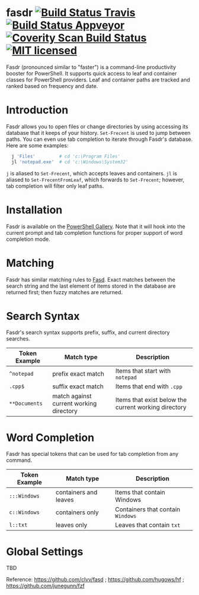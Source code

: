 # fasdr [![Build Status Travis](https://travis-ci.org/kelleyma49/fasdr.svg?branch=master)](https://travis-ci.org/kelleyma49/fasdr) [![Build Status Appveyor](https://ci.appveyor.com/api/projects/status/x2wm66qujmxf2ln3?svg=true)](https://ci.appveyor.com/project/kelleyma49/fasdr) [![Coverity Scan Build Status](https://scan.coverity.com/projects/8537/badge.svg)](https://scan.coverity.com/projects/kelleyma49-fasdr) [![MIT licensed](https://img.shields.io/badge/license-MIT-blue.svg)](https://github.com/kelleyma49/fasdr/blob/master/LICENSE.md)

Fasdr (pronounced similar to "faster") is a command-line productivity booster for PowerShell.  It supports quick access to leaf and container classes for PowerShell providers.  Leaf and container paths are tracked and ranked based on frequency and date.

# Introduction
Fasdr allows you to open files or change directories by using accessing its database that it keeps of your history.  `Set-Frecent` is used to jump between paths.  You can even use tab completion to iterate through Fasdr's database.  Here are some examples:

```powershell
  j 'Files'         # cd 'c:\Program Files'
  jl 'notepad.exe'  # cd 'c:\Windows\System32'
```
`j` is aliased to `Set-Frecent`, which accepts leaves and containers.  `jl` is aliased to `Set-FrecentFromLeaf`, which forwards to `Set-Frecent`; however, tab completion will filter only leaf paths.

# Installation
Fasdr is available on the [PowerShell Gallery](https://www.powershellgallery.com/packages/Fasdr). Note that it will hook into the current prompt and tab completion functions for proper support of word completion mode.

# Matching
Fasdr has similar matching rules to [Fasd](https://github.com/clvv/fasd#matching).  Exact matches between the search string and the last element of items stored in the database are returned first; then fuzzy matches are returned.

# Search Syntax
Fasdr's search syntax supports prefix, suffix, and current directory searches.

| Token Example | Match type                              | Description                                          |
| ------------- | --------------------------------------  | ---------------------------------------------------- | 
| `^notepad`    | prefix exact match                      | Items that start with `notepad`                      |
| `.cpp$`       | suffix exact match                      | Items that end with `.cpp`                           |
| `**Documents` | match against current working directory | Items that exist below the current working directory |

# Word Completion
Fasdr has special tokens that can be used for tab completion from any command.

| Token Example         | Match type                      | Description                        |
| ------------- | --------------------------------------  | ---------------------------------- | 
| `:::Windows`  | containers and leaves                   | Items that contain Windows         |
| `c::Windows`  | containers only                         | Containers that contain  `Windows` |
| `l::txt`      | leaves only                             | Leaves that contain `txt`          |


# Global Settings
TBD

Reference: https://github.com/clvv/fasd ; https://github.com/hugows/hf ; https://github.com/junegunn/fzf
